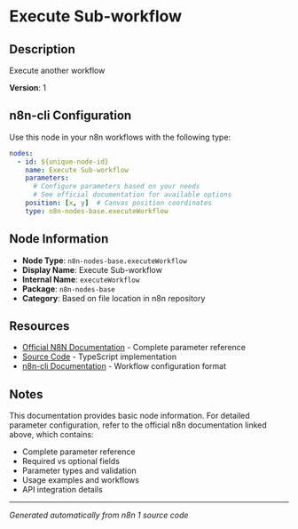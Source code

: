 # Execute Sub-workflow

## Description

Execute another workflow

**Version**: 1

## n8n-cli Configuration

Use this node in your n8n workflows with the following type:

```yaml
nodes:
  - id: ${unique-node-id}
    name: Execute Sub-workflow
    parameters:
      # Configure parameters based on your needs
      # See official documentation for available options
    position: [x, y]  # Canvas position coordinates
    type: n8n-nodes-base.executeWorkflow
```

## Node Information

- **Node Type**: `n8n-nodes-base.executeWorkflow`
- **Display Name**: Execute Sub-workflow
- **Internal Name**: `executeWorkflow`
- **Package**: `n8n-nodes-base`
- **Category**: Based on file location in n8n repository

## Resources

- [Official N8N Documentation](https://docs.n8n.io/integrations/builtin/app-nodes/n8n-nodes-base.executeworkflow/) - Complete parameter reference
- [Source Code](https://github.com/n8n-io/n8n/blob/master/packages/nodes-base/nodes/ExecuteWorkflow/ExecuteWorkflow/ExecuteWorkflow.node.ts) - TypeScript implementation
- [n8n-cli Documentation](https://github.com/edenreich/n8n-cli) - Workflow configuration format

## Notes

This documentation provides basic node information. For detailed parameter configuration, 
refer to the official n8n documentation linked above, which contains:

- Complete parameter reference
- Required vs optional fields
- Parameter types and validation
- Usage examples and workflows
- API integration details

---
*Generated automatically from n8n 1 source code*
